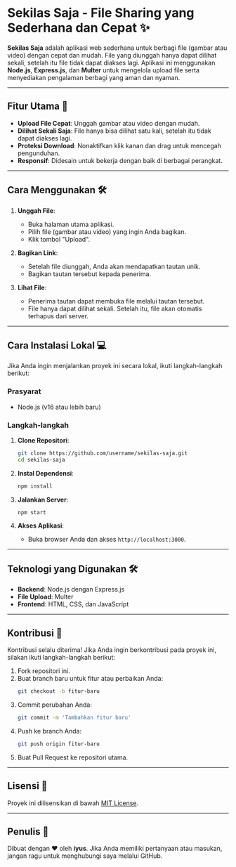 # Sekilas Saja - File Sharing yang Sederhana dan Cepat ✨

**Sekilas Saja** adalah aplikasi web sederhana untuk berbagi file (gambar atau video) dengan cepat dan mudah. File yang diunggah hanya dapat dilihat sekali, setelah itu file tidak dapat diakses lagi. Aplikasi ini menggunakan **Node.js**, **Express.js**, dan **Multer** untuk mengelola upload file serta menyediakan pengalaman berbagi yang aman dan nyaman.

---

## Fitur Utama 🌟

- **Upload File Cepat**: Unggah gambar atau video dengan mudah.
- **Dilihat Sekali Saja**: File hanya bisa dilihat satu kali, setelah itu tidak dapat diakses lagi.
- **Proteksi Download**: Nonaktifkan klik kanan dan drag untuk mencegah pengunduhan.
- **Responsif**: Didesain untuk bekerja dengan baik di berbagai perangkat.

---

## Cara Menggunakan 🛠️

1. **Unggah File**:
   - Buka halaman utama aplikasi.
   - Pilih file (gambar atau video) yang ingin Anda bagikan.
   - Klik tombol "Upload".

2. **Bagikan Link**:
   - Setelah file diunggah, Anda akan mendapatkan tautan unik.
   - Bagikan tautan tersebut kepada penerima.

3. **Lihat File**:
   - Penerima tautan dapat membuka file melalui tautan tersebut.
   - File hanya dapat dilihat sekali. Setelah itu, file akan otomatis terhapus dari server.

---

## Cara Instalasi Lokal 💻

Jika Anda ingin menjalankan proyek ini secara lokal, ikuti langkah-langkah berikut:

### Prasyarat

- Node.js (v16 atau lebih baru)

### Langkah-langkah

1. **Clone Repositori**:
   ```bash
   git clone https://github.com/username/sekilas-saja.git
   cd sekilas-saja
   ```

2. **Instal Dependensi**:
   ```bash
   npm install
   ```

3. **Jalankan Server**:
   ```bash
   npm start
   ```

4. **Akses Aplikasi**:
   - Buka browser Anda dan akses `http://localhost:3000`.

---

## Teknologi yang Digunakan 🛠️

- **Backend**: Node.js dengan Express.js
- **File Upload**: Multer
- **Frontend**: HTML, CSS, dan JavaScript

---

## Kontribusi 🤝

Kontribusi selalu diterima! Jika Anda ingin berkontribusi pada proyek ini, silakan ikuti langkah-langkah berikut:

1. Fork repositori ini.
2. Buat branch baru untuk fitur atau perbaikan Anda:
   ```bash
   git checkout -b fitur-baru
   ```
3. Commit perubahan Anda:
   ```bash
   git commit -m 'Tambahkan fitur baru'
   ```
4. Push ke branch Anda:
   ```bash
   git push origin fitur-baru
   ```
5. Buat Pull Request ke repositori utama.

---

## Lisensi 🔖

Proyek ini dilisensikan di bawah [MIT License](LICENSE).

---

## Penulis 🔧

Dibuat dengan ❤️ oleh **iyus**. Jika Anda memiliki pertanyaan atau masukan, jangan ragu untuk menghubungi saya melalui GitHub.

